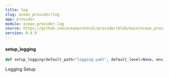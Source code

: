 ```yaml
---
title: log
slug: ocean_provider/log
app: provider
module: ocean_provider.log
source: https://github.com/oceanprotocol/provider/blob/main/ocean_provider/log.py
version: 0.4.9
---
```

#### setup\_logging

```python
def setup_logging(default_path="logging.yaml", default_level=None, env_key="LOG_CFG")
```

Logging Setup

